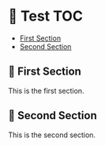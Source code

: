 # 📄 Test TOC

- [First Section](#first-section)
- [Second Section](#second-section)

## 🥇 First Section

This is the first section.

## 🥈 Second Section

This is the second section.
